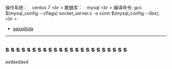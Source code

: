 操作系统：　centos 7 <br \>
数据库：　mysql  <br \>
编译命令: gcc $(mysql_config --cflags) socket_server.c -o conn $(mysql_config --libs);  <br \>


* [aasadsda](#321)

----
s
s
s
s
s
s
s
s
s
s
s
s
s
s
s
s
s
s
s
s
s
s
s
----




<a id="321"></a>

asdasdasd
